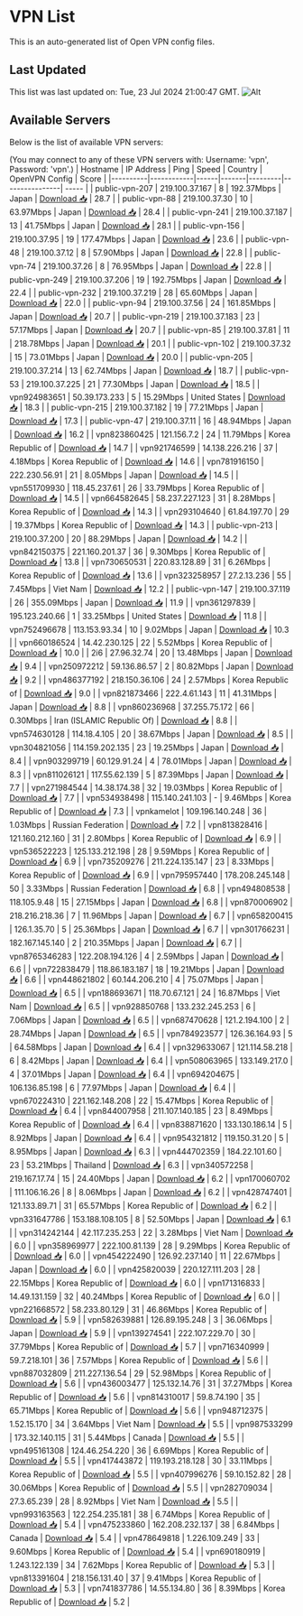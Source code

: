 # VPN List

This is an auto-generated list of Open VPN config files.

## Last Updated

This list was last updated on: Tue, 23 Jul 2024 21:00:47 GMT.
![Alt](https://repobeats.axiom.co/api/embed/186b98318ef1479477931607c1ad7d823f12451f.svg "Repobeats analytics image")

## Available Servers

Below is the list of available VPN servers:

(You may connect to any of these VPN servers with: Username: 'vpn', Password: 'vpn'.)
| Hostname | IP Address | Ping | Speed | Country | OpenVPN Config | Score |
|----------|------------|------|-------|---------|----------------| ----- |
| public-vpn-207 | 219.100.37.167 | 8 | 192.37Mbps | Japan | [Download 📥](./configs/server_0_JP.ovpn) | 28.7 |
| public-vpn-88 | 219.100.37.30 | 10 | 63.97Mbps | Japan | [Download 📥](./configs/server_1_JP.ovpn) | 28.4 |
| public-vpn-241 | 219.100.37.187 | 13 | 41.75Mbps | Japan | [Download 📥](./configs/server_2_JP.ovpn) | 28.1 |
| public-vpn-156 | 219.100.37.95 | 19 | 177.47Mbps | Japan | [Download 📥](./configs/server_3_JP.ovpn) | 23.6 |
| public-vpn-48 | 219.100.37.12 | 8 | 57.90Mbps | Japan | [Download 📥](./configs/server_4_JP.ovpn) | 22.8 |
| public-vpn-74 | 219.100.37.26 | 8 | 76.95Mbps | Japan | [Download 📥](./configs/server_5_JP.ovpn) | 22.8 |
| public-vpn-249 | 219.100.37.206 | 19 | 192.75Mbps | Japan | [Download 📥](./configs/server_6_JP.ovpn) | 22.4 |
| public-vpn-232 | 219.100.37.219 | 28 | 65.60Mbps | Japan | [Download 📥](./configs/server_7_JP.ovpn) | 22.0 |
| public-vpn-94 | 219.100.37.56 | 24 | 161.85Mbps | Japan | [Download 📥](./configs/server_8_JP.ovpn) | 20.7 |
| public-vpn-219 | 219.100.37.183 | 23 | 57.17Mbps | Japan | [Download 📥](./configs/server_9_JP.ovpn) | 20.7 |
| public-vpn-85 | 219.100.37.81 | 11 | 218.78Mbps | Japan | [Download 📥](./configs/server_10_JP.ovpn) | 20.1 |
| public-vpn-102 | 219.100.37.32 | 15 | 73.01Mbps | Japan | [Download 📥](./configs/server_11_JP.ovpn) | 20.0 |
| public-vpn-205 | 219.100.37.214 | 13 | 62.74Mbps | Japan | [Download 📥](./configs/server_12_JP.ovpn) | 18.7 |
| public-vpn-53 | 219.100.37.225 | 21 | 77.30Mbps | Japan | [Download 📥](./configs/server_13_JP.ovpn) | 18.5 |
| vpn924983651 | 50.39.173.233 | 5 | 15.29Mbps | United States | [Download 📥](./configs/server_14_US.ovpn) | 18.3 |
| public-vpn-215 | 219.100.37.182 | 19 | 77.21Mbps | Japan | [Download 📥](./configs/server_15_JP.ovpn) | 17.3 |
| public-vpn-47 | 219.100.37.11 | 16 | 48.94Mbps | Japan | [Download 📥](./configs/server_16_JP.ovpn) | 16.2 |
| vpn823860425 | 121.156.7.2 | 24 | 11.79Mbps | Korea Republic of | [Download 📥](./configs/server_17_KR.ovpn) | 14.7 |
| vpn921746599 | 14.138.226.216 | 37 | 4.18Mbps | Korea Republic of | [Download 📥](./configs/server_18_KR.ovpn) | 14.6 |
| vpn781916150 | 222.230.56.91 | 21 | 8.05Mbps | Japan | [Download 📥](./configs/server_19_JP.ovpn) | 14.5 |
| vpn551709930 | 118.45.237.61 | 26 | 33.79Mbps | Korea Republic of | [Download 📥](./configs/server_20_KR.ovpn) | 14.5 |
| vpn664582645 | 58.237.227.123 | 31 | 8.28Mbps | Korea Republic of | [Download 📥](./configs/server_21_KR.ovpn) | 14.3 |
| vpn293104640 | 61.84.197.70 | 29 | 19.37Mbps | Korea Republic of | [Download 📥](./configs/server_22_KR.ovpn) | 14.3 |
| public-vpn-213 | 219.100.37.200 | 20 | 88.29Mbps | Japan | [Download 📥](./configs/server_23_JP.ovpn) | 14.2 |
| vpn842150375 | 221.160.201.37 | 36 | 9.30Mbps | Korea Republic of | [Download 📥](./configs/server_24_KR.ovpn) | 13.8 |
| vpn730650531 | 220.83.128.89 | 31 | 6.26Mbps | Korea Republic of | [Download 📥](./configs/server_25_KR.ovpn) | 13.6 |
| vpn323258957 | 27.2.13.236 | 55 | 7.45Mbps | Viet Nam | [Download 📥](./configs/server_26_VN.ovpn) | 12.2 |
| public-vpn-147 | 219.100.37.119 | 26 | 355.09Mbps | Japan | [Download 📥](./configs/server_27_JP.ovpn) | 11.9 |
| vpn361297839 | 195.123.240.66 | 1 | 33.25Mbps | United States | [Download 📥](./configs/server_28_US.ovpn) | 11.8 |
| vpn752496678 | 113.153.93.34 | 10 | 9.02Mbps | Japan | [Download 📥](./configs/server_29_JP.ovpn) | 10.3 |
| vpn660186524 | 14.42.230.125 | 22 | 5.52Mbps | Korea Republic of | [Download 📥](./configs/server_30_KR.ovpn) | 10.0 |
| 2i6 | 27.96.32.74 | 20 | 13.48Mbps | Japan | [Download 📥](./configs/server_31_JP.ovpn) | 9.4 |
| vpn250972212 | 59.136.86.57 | 2 | 80.82Mbps | Japan | [Download 📥](./configs/server_32_JP.ovpn) | 9.2 |
| vpn486377192 | 218.150.36.106 | 24 | 2.57Mbps | Korea Republic of | [Download 📥](./configs/server_33_KR.ovpn) | 9.0 |
| vpn821873466 | 222.4.61.143 | 11 | 41.31Mbps | Japan | [Download 📥](./configs/server_34_JP.ovpn) | 8.8 |
| vpn860236968 | 37.255.75.172 | 66 | 0.30Mbps | Iran (ISLAMIC Republic Of) | [Download 📥](./configs/server_35_IR.ovpn) | 8.8 |
| vpn574630128 | 114.18.4.105 | 20 | 38.67Mbps | Japan | [Download 📥](./configs/server_36_JP.ovpn) | 8.5 |
| vpn304821056 | 114.159.202.135 | 23 | 19.25Mbps | Japan | [Download 📥](./configs/server_37_JP.ovpn) | 8.4 |
| vpn903299719 | 60.129.91.24 | 4 | 78.01Mbps | Japan | [Download 📥](./configs/server_38_JP.ovpn) | 8.3 |
| vpn811026121 | 117.55.62.139 | 5 | 87.39Mbps | Japan | [Download 📥](./configs/server_39_JP.ovpn) | 7.7 |
| vpn271984544 | 14.38.174.38 | 32 | 19.03Mbps | Korea Republic of | [Download 📥](./configs/server_40_KR.ovpn) | 7.7 |
| vpn534938498 | 115.140.241.103 | - | 9.46Mbps | Korea Republic of | [Download 📥](./configs/server_41_KR.ovpn) | 7.3 |
| vpnkamelot | 109.196.140.248 | 36 | 1.03Mbps | Russian Federation | [Download 📥](./configs/server_42_RU.ovpn) | 7.2 |
| vpn813828416 | 121.160.212.160 | 31 | 2.80Mbps | Korea Republic of | [Download 📥](./configs/server_43_KR.ovpn) | 6.9 |
| vpn536522223 | 125.133.212.198 | 28 | 9.59Mbps | Korea Republic of | [Download 📥](./configs/server_44_KR.ovpn) | 6.9 |
| vpn735209276 | 211.224.135.147 | 23 | 8.33Mbps | Korea Republic of | [Download 📥](./configs/server_45_KR.ovpn) | 6.9 |
| vpn795957440 | 178.208.245.148 | 50 | 3.33Mbps | Russian Federation | [Download 📥](./configs/server_46_RU.ovpn) | 6.8 |
| vpn494808538 | 118.105.9.48 | 15 | 27.15Mbps | Japan | [Download 📥](./configs/server_47_JP.ovpn) | 6.8 |
| vpn870006902 | 218.216.218.36 | 7 | 11.96Mbps | Japan | [Download 📥](./configs/server_48_JP.ovpn) | 6.7 |
| vpn658200415 | 126.1.35.70 | 5 | 25.36Mbps | Japan | [Download 📥](./configs/server_49_JP.ovpn) | 6.7 |
| vpn301766231 | 182.167.145.140 | 2 | 210.35Mbps | Japan | [Download 📥](./configs/server_50_JP.ovpn) | 6.7 |
| vpn8765346283 | 122.208.194.126 | 4 | 2.59Mbps | Japan | [Download 📥](./configs/server_51_JP.ovpn) | 6.6 |
| vpn722838479 | 118.86.183.187 | 18 | 19.21Mbps | Japan | [Download 📥](./configs/server_52_JP.ovpn) | 6.6 |
| vpn448621802 | 60.144.206.210 | 4 | 75.07Mbps | Japan | [Download 📥](./configs/server_53_JP.ovpn) | 6.5 |
| vpn188693671 | 118.70.67.121 | 24 | 16.87Mbps | Viet Nam | [Download 📥](./configs/server_54_VN.ovpn) | 6.5 |
| vpn928850768 | 133.232.245.253 | 6 | 7.06Mbps | Japan | [Download 📥](./configs/server_55_JP.ovpn) | 6.5 |
| vpn687470628 | 121.2.194.100 | 2 | 28.74Mbps | Japan | [Download 📥](./configs/server_56_JP.ovpn) | 6.5 |
| vpn784923577 | 126.36.164.93 | 5 | 64.58Mbps | Japan | [Download 📥](./configs/server_57_JP.ovpn) | 6.4 |
| vpn329633067 | 121.114.58.218 | 6 | 8.42Mbps | Japan | [Download 📥](./configs/server_58_JP.ovpn) | 6.4 |
| vpn508063965 | 133.149.217.0 | 4 | 37.01Mbps | Japan | [Download 📥](./configs/server_59_JP.ovpn) | 6.4 |
| vpn694204675 | 106.136.85.198 | 6 | 77.97Mbps | Japan | [Download 📥](./configs/server_60_JP.ovpn) | 6.4 |
| vpn670224310 | 221.162.148.208 | 22 | 15.47Mbps | Korea Republic of | [Download 📥](./configs/server_61_KR.ovpn) | 6.4 |
| vpn844007958 | 211.107.140.185 | 23 | 8.49Mbps | Korea Republic of | [Download 📥](./configs/server_62_KR.ovpn) | 6.4 |
| vpn838871620 | 133.130.186.14 | 5 | 8.92Mbps | Japan | [Download 📥](./configs/server_63_JP.ovpn) | 6.4 |
| vpn954321812 | 119.150.31.20 | 5 | 8.95Mbps | Japan | [Download 📥](./configs/server_64_JP.ovpn) | 6.3 |
| vpn444702359 | 184.22.101.60 | 23 | 53.21Mbps | Thailand | [Download 📥](./configs/server_65_TH.ovpn) | 6.3 |
| vpn340572258 | 219.167.17.74 | 15 | 24.40Mbps | Japan | [Download 📥](./configs/server_66_JP.ovpn) | 6.2 |
| vpn170060702 | 111.106.16.26 | 8 | 8.06Mbps | Japan | [Download 📥](./configs/server_67_JP.ovpn) | 6.2 |
| vpn428747401 | 121.133.89.71 | 31 | 65.57Mbps | Korea Republic of | [Download 📥](./configs/server_68_KR.ovpn) | 6.2 |
| vpn331647786 | 153.188.108.105 | 8 | 52.50Mbps | Japan | [Download 📥](./configs/server_69_JP.ovpn) | 6.1 |
| vpn314242144 | 42.117.235.253 | 22 | 3.28Mbps | Viet Nam | [Download 📥](./configs/server_70_VN.ovpn) | 6.0 |
| vpn358969977 | 222.100.81.139 | 28 | 9.29Mbps | Korea Republic of | [Download 📥](./configs/server_71_KR.ovpn) | 6.0 |
| vpn454222490 | 126.92.237.140 | 11 | 22.67Mbps | Japan | [Download 📥](./configs/server_72_JP.ovpn) | 6.0 |
| vpn425820039 | 220.127.111.203 | 28 | 22.15Mbps | Korea Republic of | [Download 📥](./configs/server_73_KR.ovpn) | 6.0 |
| vpn171316833 | 14.49.131.159 | 32 | 40.24Mbps | Korea Republic of | [Download 📥](./configs/server_74_KR.ovpn) | 6.0 |
| vpn221668572 | 58.233.80.129 | 31 | 46.86Mbps | Korea Republic of | [Download 📥](./configs/server_75_KR.ovpn) | 5.9 |
| vpn582639881 | 126.89.195.248 | 3 | 36.06Mbps | Japan | [Download 📥](./configs/server_76_JP.ovpn) | 5.9 |
| vpn139274541 | 222.107.229.70 | 30 | 37.79Mbps | Korea Republic of | [Download 📥](./configs/server_77_KR.ovpn) | 5.7 |
| vpn716340999 | 59.7.218.101 | 36 | 7.57Mbps | Korea Republic of | [Download 📥](./configs/server_78_KR.ovpn) | 5.6 |
| vpn887032809 | 211.227.136.54 | 29 | 52.98Mbps | Korea Republic of | [Download 📥](./configs/server_79_KR.ovpn) | 5.6 |
| vpn436003477 | 125.132.14.76 | 31 | 37.27Mbps | Korea Republic of | [Download 📥](./configs/server_80_KR.ovpn) | 5.6 |
| vpn814310017 | 59.8.74.190 | 35 | 65.71Mbps | Korea Republic of | [Download 📥](./configs/server_81_KR.ovpn) | 5.6 |
| vpn948712375 | 1.52.15.170 | 34 | 3.64Mbps | Viet Nam | [Download 📥](./configs/server_82_VN.ovpn) | 5.5 |
| vpn987533299 | 173.32.140.115 | 31 | 5.44Mbps | Canada | [Download 📥](./configs/server_83_CA.ovpn) | 5.5 |
| vpn495161308 | 124.46.254.220 | 36 | 6.69Mbps | Korea Republic of | [Download 📥](./configs/server_84_KR.ovpn) | 5.5 |
| vpn417443872 | 119.193.218.128 | 30 | 33.11Mbps | Korea Republic of | [Download 📥](./configs/server_85_KR.ovpn) | 5.5 |
| vpn407996276 | 59.10.152.82 | 28 | 30.06Mbps | Korea Republic of | [Download 📥](./configs/server_86_KR.ovpn) | 5.5 |
| vpn282709034 | 27.3.65.239 | 28 | 8.92Mbps | Viet Nam | [Download 📥](./configs/server_87_VN.ovpn) | 5.5 |
| vpn993163563 | 122.254.235.181 | 38 | 6.74Mbps | Korea Republic of | [Download 📥](./configs/server_88_KR.ovpn) | 5.4 |
| vpn475233860 | 162.208.232.137 | 38 | 6.84Mbps | Canada | [Download 📥](./configs/server_89_CA.ovpn) | 5.4 |
| vpn478649818 | 1.226.109.249 | 33 | 9.60Mbps | Korea Republic of | [Download 📥](./configs/server_90_KR.ovpn) | 5.4 |
| vpn690180919 | 1.243.122.139 | 34 | 7.62Mbps | Korea Republic of | [Download 📥](./configs/server_91_KR.ovpn) | 5.3 |
| vpn813391604 | 218.156.131.40 | 37 | 9.41Mbps | Korea Republic of | [Download 📥](./configs/server_92_KR.ovpn) | 5.3 |
| vpn741837786 | 14.55.134.80 | 36 | 8.39Mbps | Korea Republic of | [Download 📥](./configs/server_93_KR.ovpn) | 5.2 |
